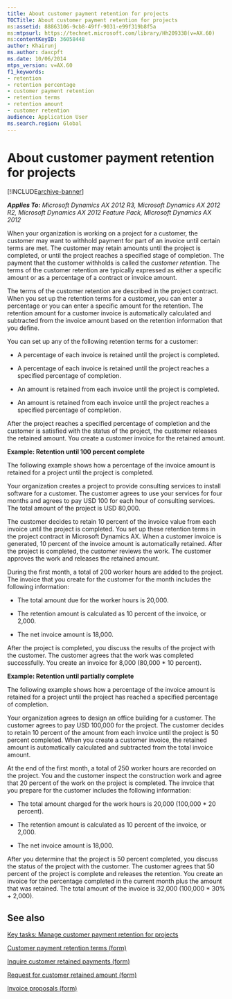 ```yaml
---
title: About customer payment retention for projects
TOCTitle: About customer payment retention for projects
ms:assetid: 88863106-9cb8-49ff-9031-e99f319b8f5a
ms:mtpsurl: https://technet.microsoft.com/library/Hh209338(v=AX.60)
ms:contentKeyID: 36058448
author: Khairunj
ms.author: daxcpft
ms.date: 10/06/2014
mtps_version: v=AX.60
f1_keywords:
- retention
- retention percentage
- customer payment retention
- retention terms
- retention amount
- customer retention
audience: Application User
ms.search.region: Global
---
```


# About customer payment retention for projects 


[!INCLUDE[archive-banner](includes/archive-banner.md)]


_**Applies To:** Microsoft Dynamics AX 2012 R3, Microsoft Dynamics AX 2012 R2, Microsoft Dynamics AX 2012 Feature Pack, Microsoft Dynamics AX 2012_

When your organization is working on a project for a customer, the customer may want to withhold payment for part of an invoice until certain terms are met. The customer may retain amounts until the project is completed, or until the project reaches a specified stage of completion. The payment that the customer withholds is called the *customer retention*. The terms of the customer retention are typically expressed as either a specific amount or as a percentage of a contract or invoice amount.

The terms of the customer retention are described in the project contract. When you set up the retention terms for a customer, you can enter a percentage or you can enter a specific amount for the retention. The retention amount for a customer invoice is automatically calculated and subtracted from the invoice amount based on the retention information that you define.

You can set up any of the following retention terms for a customer:

  - A percentage of each invoice is retained until the project is completed.

  - A percentage of each invoice is retained until the project reaches a specified percentage of completion.

  - An amount is retained from each invoice until the project is completed.

  - An amount is retained from each invoice until the project reaches a specified percentage of completion.

After the project reaches a specified percentage of completion and the customer is satisfied with the status of the project, the customer releases the retained amount. You create a customer invoice for the retained amount.

**Example: Retention until 100 percent complete**

The following example shows how a percentage of the invoice amount is retained for a project until the project is completed.

Your organization creates a project to provide consulting services to install software for a customer. The customer agrees to use your services for four months and agrees to pay USD 100 for each hour of consulting services. The total amount of the project is USD 80,000.

The customer decides to retain 10 percent of the invoice value from each invoice until the project is completed. You set up these retention terms in the project contract in Microsoft Dynamics AX. When a customer invoice is generated, 10 percent of the invoice amount is automatically retained. After the project is completed, the customer reviews the work. The customer approves the work and releases the retained amount.

During the first month, a total of 200 worker hours are added to the project. The invoice that you create for the customer for the month includes the following information:

  - The total amount due for the worker hours is 20,000.

  - The retention amount is calculated as 10 percent of the invoice, or 2,000.

  - The net invoice amount is 18,000.

After the project is completed, you discuss the results of the project with the customer. The customer agrees that the work was completed successfully. You create an invoice for 8,000 (80,000 \* 10 percent).

**Example: Retention until partially complete**

The following example shows how a percentage of the invoice amount is retained for a project until the project has reached a specified percentage of completion.

Your organization agrees to design an office building for a customer. The customer agrees to pay USD 100,000 for the project. The customer decides to retain 10 percent of the amount from each invoice until the project is 50 percent completed. When you create a customer invoice, the retained amount is automatically calculated and subtracted from the total invoice amount.

At the end of the first month, a total of 250 worker hours are recorded on the project. You and the customer inspect the construction work and agree that 20 percent of the work on the project is completed. The invoice that you prepare for the customer includes the following information:

  - The total amount charged for the work hours is 20,000 (100,000 \* 20 percent).

  - The retention amount is calculated as 10 percent of the invoice, or 2,000.

  - The net invoice amount is 18,000.

After you determine that the project is 50 percent completed, you discuss the status of the project with the customer. The customer agrees that 50 percent of the project is complete and releases the retention. You create an invoice for the percentage completed in the current month plus the amount that was retained. The total amount of the invoice is 32,000 (100,000 \* 30% + 2,000).

## See also

[Key tasks: Manage customer payment retention for projects](key-tasks-manage-customer-payment-retention-for-projects.md)

[Customer payment retention terms (form)](https://technet.microsoft.com/library/hh208591\(v=ax.60\))

[Inquire customer retained payments (form)](https://technet.microsoft.com/library/hh209406\(v=ax.60\))

[Request for customer retained amount (form)](https://technet.microsoft.com/library/hh209691\(v=ax.60\))

[Invoice proposals (form)](https://technet.microsoft.com/library/aa615408\(v=ax.60\))

  


